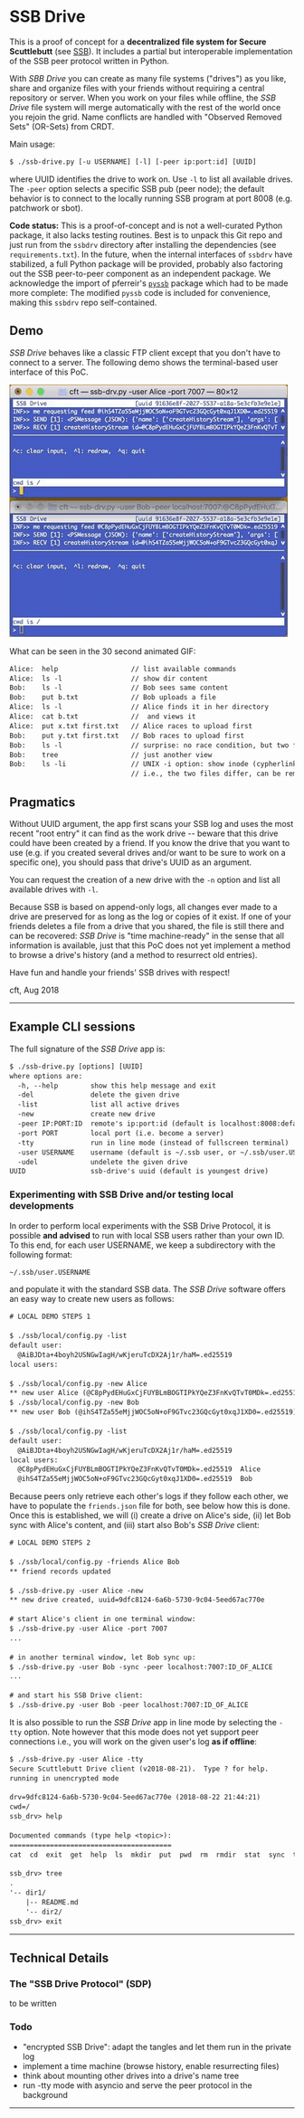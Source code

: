 # SSB Drive

This is a proof of concept for a **decentralized file system for Secure
Scuttlebutt** (see [SSB](https://www.scuttlebutt.nz/)). It includes a
partial but interoperable implementation of the SSB peer protocol written
in Python.

With _SBB Drive_ you can create as many file systems ("drives") as you
like, share and organize files with your friends without requiring a
central repository or server. When you work on your files while
offline, the _SSB Drive_ file system will merge automatically with the
rest of the world once you rejoin the grid. Name conflicts are handled
with "Observed Removed Sets" (OR-Sets) from CRDT.

Main usage:
```txt
$ ./ssb-drive.py [-u USERNAME] [-l] [-peer ip:port:id] [UUID]
```
where UUID identifies the drive to work on. Use `-l` to list all
available drives. The `-peer` option selects a specific SSB pub (peer
node); the default behavior is to connect to the locally running SSB
program at port 8008 (e.g. patchwork or sbot).

__Code status:__ This is a proof-of-concept and is not a well-curated
Python package, it also lacks testing routines. Best is to unpack this
Git repo and just run from the `ssbdrv` directory after installing the
dependencies (see `requirements.txt`). In the future, when the
internal interfaces of `ssbdrv` have stabilized, a full Python package
will be provided, probably also factoring out the SSB peer-to-peer
component as an independent package. We acknowledge the import of
pferreir's [`pyssb`](https://github.com/pferreir/pyssb) package which
had to be made more complete: The modified `pyssb` code is included
for convenience, making this `ssbdrv` repo self-contained.

## Demo

_SSB Drive_ behaves like a classic FTP client except that you don't have
to connect to a server. The following demo shows the terminal-based user
interface of this PoC.

![demo-20180831.gif](doc/demo-20180831.gif)

What can be seen in the 30 second animated GIF:

```txt
Alice:  help                  // list available commands
Alice:  ls -l                 // show dir content
Bob:    ls -l                 // Bob sees same content
Bob:    put b.txt             // Bob uploads a file
Alice:  ls -l                 // Alice finds it in her directory
Alice:  cat b.txt             //  and views it
Alice:  put x.txt first.txt   // Alice races to upload first
Bob:    put y.txt first.txt   // Bob races to upload first
Bob:    ls -l                 // surprise: no race condition, but two files
Bob:    tree                  // just another view
Bob:    ls -li                // UNIX -i option: show inode (cypherlink in our case)
                              // i.e., the two files differ, can be removed individually
```

## Pragmatics

Without UUID argument, the app first scans your SSB log and uses the
most recent "root entry" it can find as the work drive -- beware that
this drive could have been created by a friend.  If you know the drive
that you want to use (e.g. if you created several drives and/or want
to be sure to work on a specific one), you should pass that drive's
UUID as an argument.

You can request the creation of a new drive with the `-n` option and list
all available drives with `-l`.

Because SSB is based on append-only logs, all changes ever made to a
drive are preserved for as long as the log or copies of it exist.
If one of your friends deletes a file from a drive that you shared,
the file is still there and can be recovered: _SSB Drive_ is "time
machine-ready" in the sense that all information is available, just
that this PoC does not yet implement a method to browse a drive's
history (and a method to resurrect old entries).

Have fun and handle your friends' SSB drives with respect!

cft, Aug 2018

---

## Example CLI sessions

The full signature of the _SSB Drive_ app is:
```txt
$ ./ssb-drive.py [options] [UUID]
where options are:
  -h, --help        show this help message and exit
  -del              delete the given drive
  -list             list all active drives
  -new              create new drive
  -peer IP:PORT:ID  remote's ip:port:id (default is localhost:8008:default_id
  -port PORT        local port (i.e. become a server)
  -tty              run in line mode (instead of fullscreen terminal)
  -user USERNAME    username (default is ~/.ssb user, or ~/.ssb/user.USERNAME)
  -udel             undelete the given drive
UUID                ssb-drive's uuid (default is youngest drive)
```

### Experimenting with SSB Drive and/or testing local developments

In order to perform local experiments with the SSB Drive Protocol, it
is possible **and advised** to run with local SSB users rather than
your own ID. To this end, for each user USERNAME, we keep a
subdirectory with the following format:
```txt
~/.ssb/user.USERNAME
```
and populate it with the standard SSB data. The _SSB Drive_ software
offers an easy way to create new users as follows:
```txt
# LOCAL DEMO STEPS 1

$ ./ssb/local/config.py -list
default user:
  @AiBJDta+4boyh2USNGwIagH/wKjeruTcDX2Aj1r/haM=.ed25519
local users:

$ ./ssb/local/config.py -new Alice
** new user Alice (@C8pPydEHuGxCjFUYBLmBOGTIPkYQeZ3FnKvQTvT0MDk=.ed25519)
$ ./ssb/local/config.py -new Bob
** new user Bob (@ihS4TZa55eMjjWOC5oN+oF9GTvc23GQcGyt0xqJ1XD0=.ed25519)

$ ./ssb/local/config.py -list
default user:
  @AiBJDta+4boyh2USNGwIagH/wKjeruTcDX2Aj1r/haM=.ed25519
local users:
  @C8pPydEHuGxCjFUYBLmBOGTIPkYQeZ3FnKvQTvT0MDk=.ed25519  Alice
  @ihS4TZa55eMjjWOC5oN+oF9GTvc23GQcGyt0xqJ1XD0=.ed25519  Bob
```

Because peers only retrieve each other's logs if they follow each
other, we have to populate the `friends.json` file for both, see below
how this is done. Once this is established, we will (i) create a
drive on Alice's side, (ii) let Bob sync with Alice's content, and
(iii) start also Bob's _SSB Drive_ client:
```txt
# LOCAL DEMO STEPS 2

$ ./ssb/local/config.py -friends Alice Bob
** friend records updated

$ ./ssb-drive.py -user Alice -new
** new drive created, uuid=9dfc8124-6a6b-5730-9c04-5eed67ac770e

# start Alice's client in one terminal window:
$ ./ssb-drive.py -user Alice -port 7007
...

# in another terminal window, let Bob sync up:
$ ./ssb-drive.py -user Bob -sync -peer localhost:7007:ID_OF_ALICE
...

# and start his SSB Drive client:
$ ./ssb-drive.py -user Bob -peer localhost:7007:ID_OF_ALICE
```

It is also possible to run the _SSB Drive_ app in line mode by
selecting the `-tty` option. Note however that this mode does not
yet support peer connections i.e., you will work on the given
user's log __as if offline__:
```txt
$ ./ssb-drive.py -user Alice -tty
Secure Scuttlebutt Drive client (v2018-08-21).  Type ? for help.
running in unencrypted mode

drv=9dfc8124-6a6b-5730-9c04-5eed67ac770e (2018-08-22 21:44:21)
cwd=/
ssb_drv> help

Documented commands (type help <topic>):
========================================
cat  cd  exit  get  help  ls  mkdir  put  pwd  rm  rmdir  stat  sync  tree

ssb_drv> tree
.
'-- dir1/
    |-- README.md
    '-- dir2/
ssb_drv> exit
```

---

## Technical Details

### The "SSB Drive Protocol" (SDP)

to be written

### Todo

* "encrypted SSB Drive": adapt the tangles and let them run in the private log
* implement a time machine (browse history, enable resurrecting files)
* think about mounting other drives into a drive's name tree
* run -tty mode with asyncio and serve the peer protocol in the background

----
